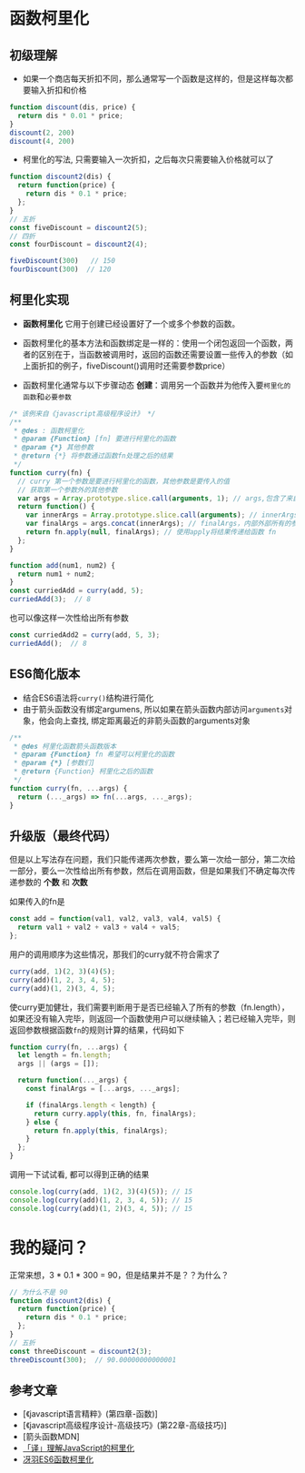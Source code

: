 # 函数柯里化



## 初级理解

- 如果一个商店每天折扣不同，那么通常写一个函数是这样的，但是这样每次都要输入折扣和价格

```javascript
function discount(dis, price) {
  return dis * 0.01 * price;
}
discount(2, 200)
discount(4, 200)
```

- 柯里化的写法, 只需要输入一次折扣，之后每次只需要输入价格就可以了

```javascript
function discount2(dis) {
  return function(price) {
    return dis * 0.1 * price;
  };
}
// 五折
const fiveDiscount = discount2(5);
// 四折
const fourDiscount = discount2(4);

fiveDiscount(300)   // 150
fourDiscount(300)  // 120

```





## 柯里化实现

- **函数柯里化** 它用于创建已经设置好了一个或多个参数的函数。
- 函数柯里化的基本方法和函数绑定是一样的：使用一个闭包返回一个函数，两者的区别在于，当函数被调用时，返回的函数还需要设置一些传入的参数（如上面折扣的例子，fiveDiscount()调用时还需要参数price）

- 函数柯里化通常与以下步骤动态 **创建**：调用另一个函数并为他传入要`柯里化的函数`和`必要参数`

```javascript
/* 该例来自《javascript高级程序设计》 */
/**
 * @des : 函数柯里化
 * @param {Function} [fn] 要进行柯里化的函数
 * @param {*} 其他参数
 * @return {*} 将参数通过函数fn处理之后的结果
 */
function curry(fn) {
  // curry 第一个参数是要进行柯里化的函数，其他参数是要传入的值
  // 获取第一个参数外的其他参数
  var args = Array.prototype.slice.call(arguments, 1); // args,包含了来自外部函数
  return function() {
    var innerArgs = Array.prototype.slice.call(arguments); // innerArgs，用来存放内部函数的所有参数
    var finalArgs = args.concat(innerArgs); // finalArgs，内部外部所有的参数
    return fn.apply(null, finalArgs); // 使用apply将结果传递给函数 fn
  };
}

function add(num1, num2) {
  return num1 + num2;
}
const curriedAdd = curry(add, 5);
curriedAdd(3);  // 8

```

也可以像这样一次性给出所有参数

```javascript
const curriedAdd2 = curry(add, 5, 3);
curriedAdd();  // 8

```




## ES6简化版本

- 结合ES6语法将`curry()`结构进行简化
- 由于箭头函数没有绑定argumens, 所以如果在箭头函数内部访问`arguments`对象，他会向上查找, 绑定距离最近的非箭头函数的arguments对象

```javascript
/**
 * @des 柯里化函数箭头函数版本
 * @param {Function} fn 希望可以柯里化的函数
 * @param {*} [参数们]
 * @return {Function} 柯里化之后的函数
 */
function curry(fn, ...args) {
  return (..._args) => fn(...args, ..._args);
}

```





## 升级版（最终代码）

但是以上写法存在问题，我们只能传递两次参数，要么第一次给一部分，第二次给一部分，要么一次性给出所有参数，然后在调用函数，但是如果我们不确定每次传递参数的 **个数** 和 **次数**

如果传入的fn是

```javascript
const add = function(val1, val2, val3, val4, val5) {
  return val1 + val2 + val3 + val4 + val5;
};
```

用户的调用顺序为这些情况，那我们的curry就不符合需求了

```javascript
curry(add, 1)(2, 3)(4)(5);
curry(add)(1, 2, 3, 4, 5);
curry(add)(1, 2)(3, 4, 5);
```

使curry更加健壮，我们需要判断用于是否已经输入了所有的参数（fn.length），
如果还没有输入完毕，则返回一个函数使用户可以继续输入；若已经输入完毕，则返回参数根据函数`fn`的规则计算的结果，代码如下

```javascript
function curry(fn, ...args) {
  let length = fn.length;
  args || (args = []);

  return function(..._args) {
    const finalArgs = [...args, ..._args];

    if (finalArgs.length < length) {
      return curry.apply(this, fn, finalArgs);
    } else {
      return fn.apply(this, finalArgs);
    }
  };
}
```
调用一下试试看,  都可以得到正确的结果

```javascript
console.log(curry(add, 1)(2, 3)(4)(5)); // 15
console.log(curry(add)(1, 2, 3, 4, 5)); // 15
console.log(curry(add)(1, 2)(3, 4, 5)); // 15
```




# 我的疑问？

正常来想，3 * 0.1 * 300 = 90，但是结果并不是？？为什么？


```javascript
// 为什么不是 90
function discount2(dis) {
  return function(price) {
    return dis * 0.1 * price;
  };
}
// 五折
const threeDiscount = discount2(3);
threeDiscount(300);  // 90.00000000000001

```

## 参考文章

- [《javascript语言精粹》(第四章-函数)]
- [《javascript高级程序设计-高级技巧》(第22章-高级技巧)]
- [箭头函数MDN]
- [「译」理解JavaScript的柯里化](https://juejin.im/post/5bf18715e51d45244939acc5)
- [冴羽ES6函数柯里化](https://github.com/mqyqingfeng/Blog/issues/42)